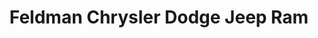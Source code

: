 ---
title: "Feldman Chrysler Dodge Jeep Ram"
url: /clarkston/feldman-chrysler-dodge-jeep-ram/
shop: car
---